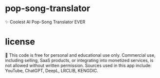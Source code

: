 # pop-song-translator
✨ Coolest AI Pop-Song Translator EVER

# license
🚫 This code is free for personal and educational use only.
Commercial use, including selling, SaaS products, or integrating into monetized services, is not allowed without written permission.
Sources used in this app include: YouTube, ChatGPT, DeepL, LRCLIB, KENGDIC.

